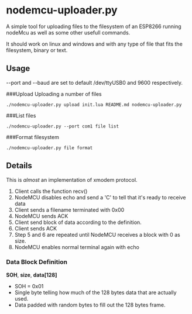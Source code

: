 nodemcu-uploader.py
===================


A simple tool for uploading files to the filesystem of an
ESP8266 running nodeMcu as well as some other usefull commands.

It should work on linux and windows and with any type of file 
that fits the filesystem, binary or text.


Usage
-----
--port and --baud are set to default /dev/ttyUSB0 and 9600 respectively.

###Upload
Uploading a number of files
```
./nodemcu-uploader.py upload init.lua README.md nodemcu-uploader.py
```

###List files
```
./nodemcu-uploader.py --port com1 file list
```

###Format filesystem
```
./nodemcu-uploader.py file format
```
 
Details
-------

This is *almost* an implementation of xmodem protocol.

1. Client calls the function recv()
2. NodeMCU disables echo and send a 'C' to tell that it's ready to receive data
3. Client sends a filename terminated with 0x00
4. NodeMCU sends ACK
5. Client send block of data according to the definition.
6. Client sends ACK
7. Step 5 and 6 are repeated until NodeMCU receives a block with 0 as size.
8. NodeMCU enables normal terminal again with echo

### Data Block Definition
__SOH__, __size__, __data[128]__

* SOH = 0x01
* Single byte telling how much of the 128 bytes data that are actually used.
* Data padded with random bytes to fill out the 128 bytes frame.
